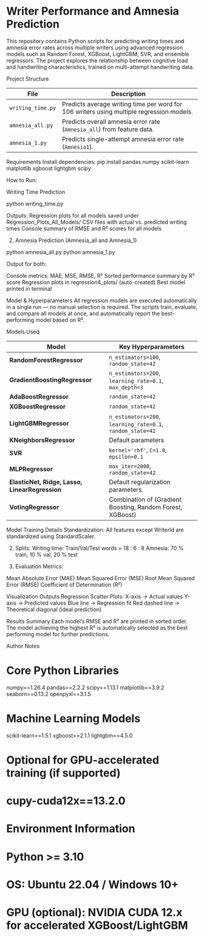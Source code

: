 # Writer Performance and Amnesia Prediction
This repository contains Python scripts for predicting writing times and amnesia error rates across multiple writers using advanced regression models such as Random Forest, XGBoost, LightGBM, SVR, and ensemble regressors. The project explores the relationship between cognitive load and handwriting characteristics, trained on multi-attempt handwriting data.

Project Structure

| File              | Description                                                                              |
| ----------------- | ---------------------------------------------------------------------------------------- |
| `writing_time.py` | Predicts average writing time per word for 106 writers using multiple regression models. |
| `amnesia_all.py`  | Predicts overall amnesia error rate (`Amnesia_all`) from feature data.                   |
| `amnesia_1.py`    | Predicts single-attempt amnesia error rate (`Amnesia1`).                                 |

Requirements
Install dependencies:
pip install pandas numpy scikit-learn matplotlib xgboost lightgbm scipy

How to Run:

Writing Time Prediction

python writing_time.py

Outputs:
Regression plots for all models saved under Regression_Plots_All_Models/
CSV files with actual vs. predicted writing times
Console summary of RMSE and R² scores for all models 

2. Amnesia Prediction (Amnesia_all and Amnesia_1)

python amnesia_all.py
python amnesia_1.py

Output for both:

Console metrics: MAE, MSE, RMSE, R²
Sorted performance summary by R² score
Regression plots in regression4_plots/ (auto-created)
Best model printed in terminal

Model & Hyperparameters
All regression models are executed automatically in a single run — no manual selection is required. The scripts train, evaluate, and compare all models at once, and automatically report the best-performing model based on R².

Models Used 

| Model                                          | Key Hyperparameters                                        |
| ---------------------------------------------- | ---------------------------------------------------------- |
| **RandomForestRegressor**                      | `n_estimators=100`, `random_state=42`                      |
| **GradientBoostingRegressor**                  | `n_estimators=200`, `learning_rate=0.1`, `max_depth=3`     |
| **AdaBoostRegressor**                          | `random_state=42`                                          |
| **XGBoostRegressor**                           | `random_state=42`                                          |
| **LightGBMRegressor**                          | `n_estimators=200`, `learning_rate=0.1`, `random_state=42` |
| **KNeighborsRegressor**                        | Default parameters                                         |
| **SVR**                                        | `kernel='rbf'`, `C=1.0`, `epsilon=0.1`                     |
| **MLPRegressor**                               | `max_iter=2000`, `random_state=42`                         |
| **ElasticNet, Ridge, Lasso, LinearRegression** | Default regularization parameters                          |
| **VotingRegressor**                            | Combination of (Gradient Boosting, Random Forest, XGBoost) |

Model Training Details
Standardization: All features except WriterId are standardized using StandardScaler.

2. Splits:
Writing time: Train/Val/Test words = 18 : 6 : 8
Amnesia: 70 % train, 10 % val, 20 % test

3. Evaluation Metrics:

Mean Absolute Error (MAE)
Mean Squared Error (MSE)
Root Mean Squared Error (RMSE)
Coefficient of Determination (R²)

Visualization Outputs
Regression Scatter Plots:
X-axis → Actual values
Y-axis → Predicted values
Blue line → Regression fit
Red dashed line → Theoretical diagonal (ideal prediction)

Results Summary
Each model’s RMSE and R² are printed in sorted order.
The model achieving the highest R² is automatically selected as the best performing model for further predictions.

Author Notes
# Core Python Libraries
numpy==1.26.4
pandas==2.2.2
scipy==1.13.1
matplotlib==3.9.2
seaborn==0.13.2
openpyxl==3.1.5

# Machine Learning Models
scikit-learn==1.5.1
xgboost==2.1.1
lightgbm==4.5.0
# Optional for GPU-accelerated training (if supported)
# cupy-cuda12x==13.2.0

#  Environment Information
# Python >= 3.10
# OS: Ubuntu 22.04 / Windows 10+
# GPU (optional): NVIDIA CUDA 12.x for accelerated XGBoost/LightGBM
